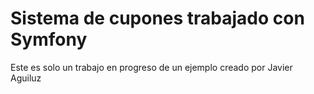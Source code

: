 Sistema de cupones trabajado con Symfony
========================================

Este es solo un trabajo en progreso de un ejemplo creado por Javier Aguiluz